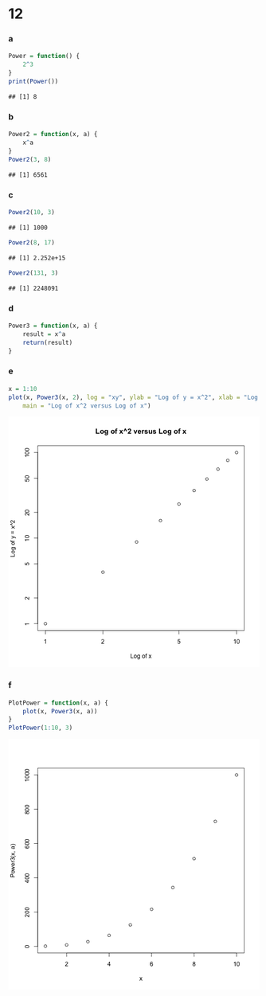 12
========================================================

### a

```r
Power = function() {
    2^3
}
print(Power())
```

```
## [1] 8
```


### b

```r
Power2 = function(x, a) {
    x^a
}
Power2(3, 8)
```

```
## [1] 6561
```


### c

```r
Power2(10, 3)
```

```
## [1] 1000
```

```r
Power2(8, 17)
```

```
## [1] 2.252e+15
```

```r
Power2(131, 3)
```

```
## [1] 2248091
```


### d

```r
Power3 = function(x, a) {
    result = x^a
    return(result)
}
```


### e

```r
x = 1:10
plot(x, Power3(x, 2), log = "xy", ylab = "Log of y = x^2", xlab = "Log of x", 
    main = "Log of x^2 versus Log of x")
```

![plot of chunk 12e](figure/12e.png) 


### f

```r
PlotPower = function(x, a) {
    plot(x, Power3(x, a))
}
PlotPower(1:10, 3)
```

![plot of chunk 12f](figure/12f.png) 

